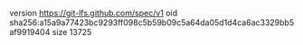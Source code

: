 version https://git-lfs.github.com/spec/v1
oid sha256:a15a9a77423bc9293ff098c5b59b09c5a64da05d1d4ca6ac3329bb5af9919404
size 13725
